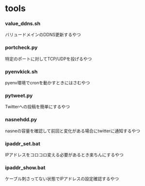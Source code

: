 # tools

### value_ddns.sh
バリュードメインのDDNS更新するやつ

### portcheck.py
特定のポートに対してTCP/UDPを投げるやつ

### pyenvkick.sh
pyenv環境でcronを動かすときにはさむやつ

### pytweet.py
Twitterへの投稿を簡単にするやつ

### nasnehdd.py
nasneの容量を確認して前回と変化がある場合にtwitterに通知するやつ

### ipaddr_set.bat
IPアドレスをコロコロ変える必要があるとき楽ちんにするやつ

### ipaddr_show.bat
ケーブル刺さってない状態でIPアドレスの設定確認するやつ
